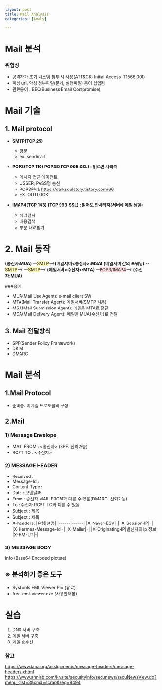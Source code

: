 ```yaml
---
layout: post
title: Mail Analysis
categories: [Analy]

---
```

# Mail 분석
### 위험성
* 공격자가 초기 시스템 침투 시 사용(ATT&CK: Initial Access, T1566.001)
* 피싱 url, 악성 첨부파일(문서, 실행파일) 등이 삽입됨 
* 관련용어 : BEC(Business Email Compromise) 

# Mail 기술
## 1. Mail protocol
* **SMTP(TCP 25)**
    - 평문
    - ex. sendmail

* **POP3(TCP 110) POP3S(TCP 995:SSL) : 읽으면 사라져**
    - 메시지 접근 에이전트 
    - USSER, PASS명 송신 
    - POP3원리: https://darksoulstory.tistory.com/66
    - EX. OUTLOOK

* **IMAP4(TCP 143) (TCP 993:SSL) : 읽어도 안사라져(서버에 메일 남음)**
    - 헤더검사
    - 내용검색
    - 부분 내려받기

# 2. Mail 동작 
**(송신자:MUA)** --<span style='background-color: #fff5b1'>SMTP</span>-->**(메일서버<송신자>:MSA)** **(메일서버 간의 포워딩)** --<span style='background-color: #fff5b1'>SMTP</span>-->  --<span style='background-color: #fff5b1'>SMTP</span>--> **(메일서버<수신자>:MTA)** --<span style='background-color: #ffdce0'>POP3/IMAP4</span>--> **(수신자:MUA)**

###용어
* MUA(Mail Use Agent): e-mail client SW
* MTA(Mail Transfer Agent): 메일서버(SMTP 사용)
* MSA(Mail Submission Agent): 메일을 MTA로 전달
* MDA(Mail Delivery Agent): 메일을 MUA(수신자)로 전달

## 3. Mail 전달방식
- SPF(Sender Policy Framework)
- DKIM
- DMARC

# Mail 분석
## 1.Mail Protocol
- 준비중. 이메일 프로토콜의 구성

## 2.Mail
### 1) Message Envelope
* MAIL FROM : <송신자> (SPF. 신뢰가능)
* RCPT TO : <수신자>

### 2) MESSAGE HEADER 
* Received : 
* Message-Id : 
* Content-Type : 
* Date : 보낸날짜
* From : 송신자 MAIL FROM과 다를 수 있음(DMARC. 신뢰가능)
* To : 수신자 RCPT TO와 다를 수 있음
* Subject : 제목
* Subject : 제목
* X-headers:
|유형|설명|
|------|------|
|X-Naver-ESV|-|
|X-Session-IP|-|
|X-Hermes-Message-Id|-|
|X-Mailer|-|
|X-Originating-IP|발신자의 ip 정보|
|X-HM-UT|-|

### 3) MESSAGE BODY
info (Base64 Encoded picture)

## ※ 분석하기 좋은 도구
- SysTools EML Viewer Pro (유료)
- free-eml-viewer.exe (사용안해봄)


# 실습
1) DNS 서버 구축
2) 메일 서버 구축 
3) 메일 송수신


### 참고
https://www.iana.org/assignments/message-headers/message-headers.xhtml
https://www.ahnlab.com/kr/site/securityinfo/secunews/secuNewsView.do?menu_dist=3&cmd=scrap&seq=8494
